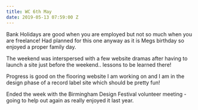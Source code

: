 ```yaml
---
title: WC 6th May
date: 2019-05-13 07:59:00 Z
---
```


Bank Holidays are good when you are employed but not so much when you are freelance! Had planned for this one anyway as it is Megs birthday so enjoyed a proper family day. 

The weekend was interspersed with a few website dramas after having to launch a site just before the weekend.. lessons to be learned there! 

Progress is good on the flooring website I am working on and I am in the design phase of a record label site which should be pretty fun!

Ended the week with the Birmingham Design Festival volunteer meeting - going to help out again as really enjoyed it last year. 